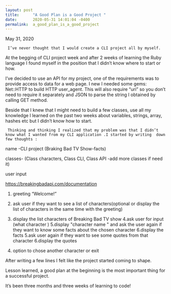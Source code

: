 ```yaml
---
layout: post
title:      "A Good Plan is a Good Project "
date:       2020-05-31 14:01:04 -0400
permalink:  a_good_plan_is_a_good_project
---
```




    
May 31, 2020

     I’ve never thought that I would create a CLI project all by myself.
		 
At the begging of CLI project week and after 2 weeks of learning the Ruby language I found myself in the position that I didn’t know where to start or how.

 I’ve decided to use an API for my project, one of the requirements was to  provide access to data for a web page. I new I needed some gems:   Net::HTTP to build HTTP user_agent. This will also require “uri” so you don’t need to require it separately and JSON  to parse the string I obtained by calling GET method.
 
 Beside that I knew that I might need to build a few classes, use all my knowledge I learned  on the past two weeks about variables, strings, array, hashes etc but I didn’t know how to start.
 
     Thinking and thinking I realized that my problem was that I didn’t know what I wanted from my CLI application .I started by writing  down few thoughts :

name -CLI project (Braking Bad TV Show-facts)

classes- (Class characters, Class CLI, Class API -add more classes if need it)

user input

https://breakingbadapi.com/documentation
1. greeting “Welcome!”

2. ask user if they want to see a list of characters(optional or display the list of characters in the same time with the greeting)

3. display the list characters of Breaking Bad TV show
4.ask user for input (what character )
5.display "character name " and ask the user again if they want to know some facts about the chosen character 
6.display the facts 
5.ask user again if they want to see some quotes from that character 
6.display the quotes 
7. option to chose another character or exit


After writing a few lines I felt like the project started coming to shape.

Lesson learned, a good plan at the beginning is the most important thing for a successful project.

It’s been three months and three weeks of learning to code!

